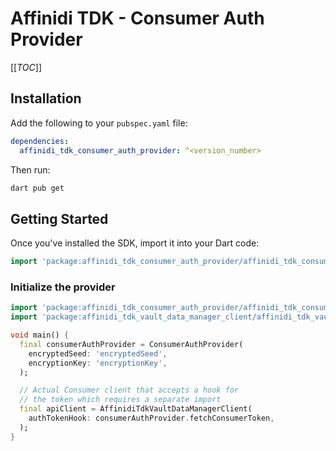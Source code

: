 # Affinidi TDK - Consumer Auth Provider

[[_TOC_]]

## Installation

Add the following to your `pubspec.yaml` file:

```yaml
dependencies:
  affinidi_tdk_consumer_auth_provider: ^<version_number>
```

Then run:

```bash
dart pub get
```

## Getting Started

Once you've installed the SDK, import it into your Dart code:

```dart
import 'package:affinidi_tdk_consumer_auth_provider/affinidi_tdk_consumer_auth_provider.dart';
```

### Initialize the provider

```dart
import 'package:affinidi_tdk_consumer_auth_provider/affinidi_tdk_consumer_auth_provider.dart';
import 'package:affinidi_tdk_vault_data_manager_client/affinidi_tdk_vault_data_manager_client.dart';

void main() {
  final consumerAuthProvider = ConsumerAuthProvider(
    encryptedSeed: 'encryptedSeed',
    encryptionKey: 'encryptionKey',
  );

  // Actual Consumer client that accepts a hook for
  // the token which requires a separate import
  final apiClient = AffinidiTdkVaultDataManagerClient(
    authTokenHook: consumerAuthProvider.fetchConsumerToken,
  );
}
```
